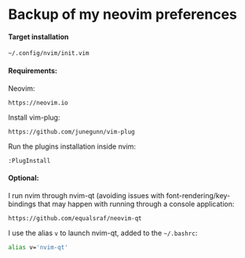 # Backup of my neovim preferences

#### Target installation
```
~/.config/nvim/init.vim
```

#### Requirements:

Neovim:
```
https://neovim.io
```

Install vim-plug:
```
https://github.com/junegunn/vim-plug
```

Run the plugins installation inside nvim:
```
:PlugInstall
```

#### Optional:
I run nvim through nvim-qt (avoiding issues with font-rendering/key-bindings that may happen with running through a console application:
```
https://github.com/equalsraf/neovim-qt
```

I use the alias `v` to launch nvim-qt, added to the `~/.bashrc`:
```bash
alias v='nvim-qt'
```
